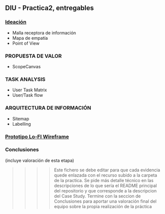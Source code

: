 ## DIU - Practica2, entregables

### [Ideación](https://github.com/DIU3-natpa/UX_CaseStudy/tree/master/P2/Ideacion)
* Malla receptora de información 
* Mapa de empatía
* Point of View 


### PROPUESTA DE VALOR
* ScopeCanvas


### TASK ANALYSIS

* User Task Matrix 
* User/Task flow


### ARQUITECTURA DE INFORMACIÓN

* Sitemap 
* Labelling 


### [Prototipo Lo-FI Wireframe](https://github.com/DIU3-natpa/UX_CaseStudy/tree/master/P2/Prototipo)


### Conclusiones  
(incluye valoración de esta etapa)


>>>> Este fichero se debe editar para que cada evidencia quede enlazada con el recurso subido a la carpeta de la practica. Se pide más detalle técnico en las descripciones de lo que sería el README principal del repositorio y que corresponde a la descripcion del Case Study.
>>>> Termine con la seccion de Conclusiones para aportar una valoración final del equipo sobre la propia realización de la práctica
